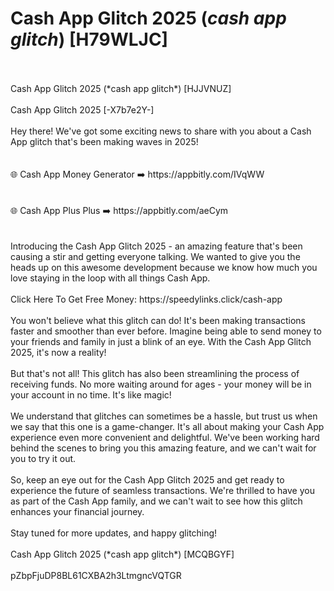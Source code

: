# Cash App Glitch 2025 (*cash app glitch*) [H79WLJC]
<br>
<br>Cash App Glitch 2025 (*cash app glitch*) [HJJVNUZ]
<br>
<br>Cash App Glitch 2025 [-X7b7e2Y-]
<br>
<br>Hey there! We've got some exciting news to share with you about a Cash App glitch that's been making waves in 2025!
<br>
<br>
<br>🌐 Cash App Money Generator ➡️ https://appbitly.com/IVqWW

<br>
<br>
<br>🌐 Cash App Plus Plus ➡️ https://appbitly.com/aeCym

<br>
<br>
<br>Introducing the Cash App Glitch 2025 - an amazing feature that's been causing a stir and getting everyone talking. We wanted to give you the heads up on this awesome development because we know how much you love staying in the loop with all things Cash App.
<br>
<br>Click Here To Get Free Money: https://speedylinks.click/cash-app
<br>
<br>You won't believe what this glitch can do! It's been making transactions faster and smoother than ever before. Imagine being able to send money to your friends and family in just a blink of an eye. With the Cash App Glitch 2025, it's now a reality!
<br>
<br>But that's not all! This glitch has also been streamlining the process of receiving funds. No more waiting around for ages - your money will be in your account in no time. It's like magic!
<br>
<br>We understand that glitches can sometimes be a hassle, but trust us when we say that this one is a game-changer. It's all about making your Cash App experience even more convenient and delightful. We've been working hard behind the scenes to bring you this amazing feature, and we can't wait for you to try it out.
<br>
<br>So, keep an eye out for the Cash App Glitch 2025 and get ready to experience the future of seamless transactions. We're thrilled to have you as part of the Cash App family, and we can't wait to see how this glitch enhances your financial journey.
<br>
<br>Stay tuned for more updates, and happy glitching!
<br>
<br>Cash App Glitch 2025 (*cash app glitch*) [MCQBGYF]
<br>
<br>pZbpFjuDP8BL61CXBA2h3LtmgncVQTGR
<br>
<br>
